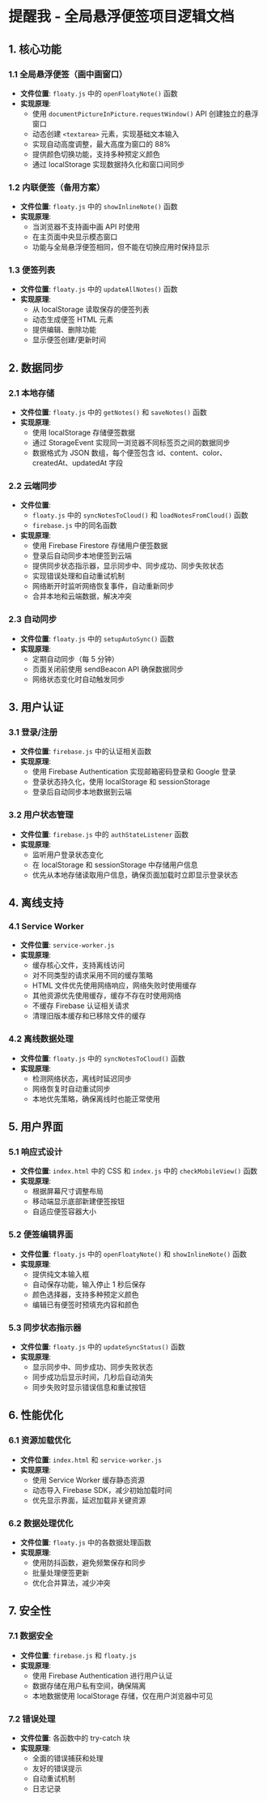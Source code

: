 # 提醒我 - 全局悬浮便签项目逻辑文档

## 1. 核心功能

### 1.1 全局悬浮便签（画中画窗口）
- **文件位置**: `floaty.js` 中的 `openFloatyNote()` 函数
- **实现原理**: 
  - 使用 `documentPictureInPicture.requestWindow()` API 创建独立的悬浮窗口
  - 动态创建 `<textarea>` 元素，实现基础文本输入
  - 实现自动高度调整，最大高度为窗口的 88%
  - 提供颜色切换功能，支持多种预定义颜色
  - 通过 localStorage 实现数据持久化和窗口间同步

### 1.2 内联便签（备用方案）
- **文件位置**: `floaty.js` 中的 `showInlineNote()` 函数
- **实现原理**:
  - 当浏览器不支持画中画 API 时使用
  - 在主页面中央显示模态窗口
  - 功能与全局悬浮便签相同，但不能在切换应用时保持显示

### 1.3 便签列表
- **文件位置**: `floaty.js` 中的 `updateAllNotes()` 函数
- **实现原理**:
  - 从 localStorage 读取保存的便签列表
  - 动态生成便签 HTML 元素
  - 提供编辑、删除功能
  - 显示便签创建/更新时间

## 2. 数据同步

### 2.1 本地存储
- **文件位置**: `floaty.js` 中的 `getNotes()` 和 `saveNotes()` 函数
- **实现原理**:
  - 使用 localStorage 存储便签数据
  - 通过 StorageEvent 实现同一浏览器不同标签页之间的数据同步
  - 数据格式为 JSON 数组，每个便签包含 id、content、color、createdAt、updatedAt 字段

### 2.2 云端同步
- **文件位置**: 
  - `floaty.js` 中的 `syncNotesToCloud()` 和 `loadNotesFromCloud()` 函数
  - `firebase.js` 中的同名函数
- **实现原理**:
  - 使用 Firebase Firestore 存储用户便签数据
  - 登录后自动同步本地便签到云端
  - 提供同步状态指示器，显示同步中、同步成功、同步失败状态
  - 实现错误处理和自动重试机制
  - 网络断开时监听网络恢复事件，自动重新同步
  - 合并本地和云端数据，解决冲突

### 2.3 自动同步
- **文件位置**: `floaty.js` 中的 `setupAutoSync()` 函数
- **实现原理**:
  - 定期自动同步（每 5 分钟）
  - 页面关闭前使用 sendBeacon API 确保数据同步
  - 网络状态变化时自动触发同步

## 3. 用户认证

### 3.1 登录/注册
- **文件位置**: `firebase.js` 中的认证相关函数
- **实现原理**:
  - 使用 Firebase Authentication 实现邮箱密码登录和 Google 登录
  - 登录状态持久化，使用 localStorage 和 sessionStorage
  - 登录后自动同步本地数据到云端

### 3.2 用户状态管理
- **文件位置**: `firebase.js` 中的 `authStateListener` 函数
- **实现原理**:
  - 监听用户登录状态变化
  - 在 localStorage 和 sessionStorage 中存储用户信息
  - 优先从本地存储读取用户信息，确保页面加载时立即显示登录状态

## 4. 离线支持

### 4.1 Service Worker
- **文件位置**: `service-worker.js`
- **实现原理**:
  - 缓存核心文件，支持离线访问
  - 对不同类型的请求采用不同的缓存策略
  - HTML 文件优先使用网络响应，网络失败时使用缓存
  - 其他资源优先使用缓存，缓存不存在时使用网络
  - 不缓存 Firebase 认证相关请求
  - 清理旧版本缓存和已移除文件的缓存

### 4.2 离线数据处理
- **文件位置**: `floaty.js` 中的 `syncNotesToCloud()` 函数
- **实现原理**:
  - 检测网络状态，离线时延迟同步
  - 网络恢复时自动重试同步
  - 本地优先策略，确保离线时也能正常使用

## 5. 用户界面

### 5.1 响应式设计
- **文件位置**: `index.html` 中的 CSS 和 `index.js` 中的 `checkMobileView()` 函数
- **实现原理**:
  - 根据屏幕尺寸调整布局
  - 移动端显示底部新建便签按钮
  - 自适应便签容器大小

### 5.2 便签编辑界面
- **文件位置**: `floaty.js` 中的 `openFloatyNote()` 和 `showInlineNote()` 函数
- **实现原理**:
  - 提供纯文本输入框
  - 自动保存功能，输入停止 1 秒后保存
  - 颜色选择器，支持多种预定义颜色
  - 编辑已有便签时预填充内容和颜色

### 5.3 同步状态指示器
- **文件位置**: `floaty.js` 中的 `updateSyncStatus()` 函数
- **实现原理**:
  - 显示同步中、同步成功、同步失败状态
  - 同步成功后显示时间，几秒后自动消失
  - 同步失败时显示错误信息和重试按钮

## 6. 性能优化

### 6.1 资源加载优化
- **文件位置**: `index.html` 和 `service-worker.js`
- **实现原理**:
  - 使用 Service Worker 缓存静态资源
  - 动态导入 Firebase SDK，减少初始加载时间
  - 优先显示界面，延迟加载非关键资源

### 6.2 数据处理优化
- **文件位置**: `floaty.js` 中的各数据处理函数
- **实现原理**:
  - 使用防抖函数，避免频繁保存和同步
  - 批量处理便签更新
  - 优化合并算法，减少冲突

## 7. 安全性

### 7.1 数据安全
- **文件位置**: `firebase.js` 和 `floaty.js`
- **实现原理**:
  - 使用 Firebase Authentication 进行用户认证
  - 数据存储在用户私有空间，确保隔离
  - 本地数据使用 localStorage 存储，仅在用户浏览器中可见

### 7.2 错误处理
- **文件位置**: 各函数中的 try-catch 块
- **实现原理**:
  - 全面的错误捕获和处理
  - 友好的错误提示
  - 自动重试机制
  - 日志记录 